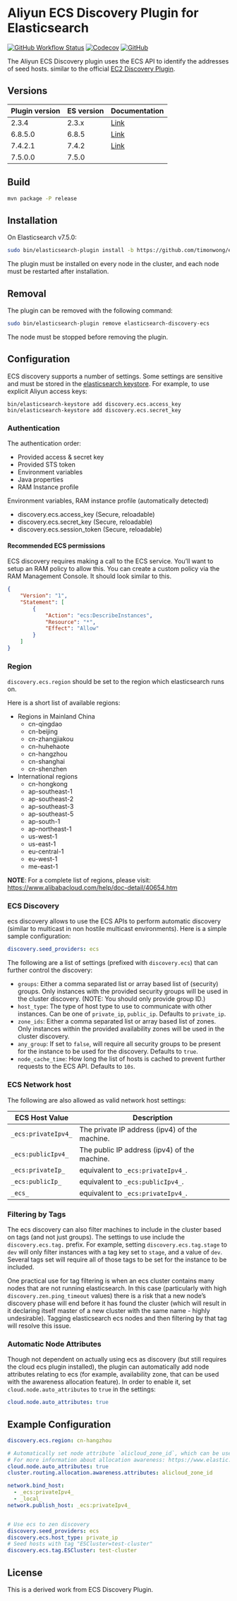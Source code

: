 # Aliyun ECS Discovery Plugin for Elasticsearch

[![GitHub Workflow Status](https://img.shields.io/github/workflow/status/timonwong/elasticsearch-discovery-ecs/Java%20CI?style=flat-square)](https://github.com/timonwong/elasticsearch-discovery-ecs/actions?query=workflow%3A%22Java+CI%22)
[![Codecov](https://img.shields.io/codecov/c/gh/timonwong/elasticsearch-discovery-ecs?style=flat-square)](https://codecov.io/gh/timonwong/elasticsearch-discovery-ecs)
[![GitHub](https://img.shields.io/github/license/timonwong/elasticsearch-discovery-ecs?style=flat-square)](http://www.apache.org/licenses/LICENSE-2.0.html)

The Aliyun ECS Discovery plugin uses the ECS API to identify the addresses of seed hosts. similar to the official [EC2 Discovery Plugin](https://www.elastic.co/guide/en/elasticsearch/plugins/current/discovery-ec2.html).

## Versions


Plugin version | ES version | Documentation
---------------|------------| -------------
2.3.4 | 2.3.x | [Link](https://github.com/timonwong/elasticsearch-discovery-ecs/blob/2.x/README.md)
6.8.5.0 | 6.8.5 | [Link](https://github.com/timonwong/elasticsearch-discovery-ecs/blob/6.x/README.md)
7.4.2.1 | 7.4.2 | [Link](https://github.com/timonwong/elasticsearch-discovery-ecs/blob/7.4.x/README.md)
7.5.0.0 | 7.5.0 |

## Build

```bash
mvn package -P release
```

## Installation

On Elasticsearch v7.5.0:

```bash
sudo bin/elasticsearch-plugin install -b https://github.com/timonwong/elasticsearch-discovery-ecs/releases/download/v7.5.0.0/elasticsearch-discovery-ecs-7.5.0.0.zip
```

The plugin must be installed on every node in the cluster, and each node must be restarted after installation.

## Removal

The plugin can be removed with the following command:

```bash
sudo bin/elasticsearch-plugin remove elasticsearch-discovery-ecs
```

The node must be stopped before removing the plugin.

## Configuration

ECS discovery supports a number of settings. Some settings are sensitive and must be stored in the [elasticsearch keystore](https://www.elastic.co/guide/en/elasticsearch/reference/7.4/secure-settings.html).
For example, to use explicit Aliyun access keys:

```
bin/elasticsearch-keystore add discovery.ecs.access_key
bin/elasticsearch-keystore add discovery.ecs.secret_key
```

### Authentication

The authentication order:

- Provided access & secret key
- Provided STS token
- Environment variables
- Java properties
- RAM Instance profile

Environment variables, RAM instance profile (automatically detected)

- discovery.ecs.access_key (Secure, reloadable)
- discovery.ecs.secret_key (Secure, reloadable)
- discovery.ecs.session_token (Secure, reloadable)

#### Recommended ECS permissions

ECS discovery requires making a call to the ECS service. You’ll want to setup an RAM policy to allow this. You can create a custom policy via the RAM Management Console. It should look similar to this.

```json
{
    "Version": "1",
    "Statement": [
        {
            "Action": "ecs:DescribeInstances",
            "Resource": "*",
            "Effect": "Allow"
        }
    ]
}
```

### Region

`discovery.ecs.region` should be set to the region which elasticsearch runs on.

Here is a short list of available regions:

- Regions in Mainland China
    - cn-qingdao
    - cn-beijing
    - cn-zhangjiakou
    - cn-huhehaote
    - cn-hangzhou
    - cn-shanghai
    - cn-shenzhen
- International regions
    - cn-hongkong
    - ap-southeast-1
    - ap-southeast-2
    - ap-southeast-3
    - ap-southeast-5
    - ap-south-1
    - ap-northeast-1
    - us-west-1
    - us-east-1
    - eu-central-1
    - eu-west-1
    - me-east-1

**NOTE**: For a complete list of regions, please visit: https://www.alibabacloud.com/help/doc-detail/40654.htm

### ECS Discovery

ecs discovery allows to use the ECS APIs to perform automatic discovery (similar to multicast in non hostile multicast environments). Here is a simple sample configuration:

```yaml
discovery.seed_providers: ecs
```

The following are a list of settings (prefixed with `discovery.ecs`) that can further control the discovery:

- `groups`: Either a comma separated list or array based list of (security) groups. Only instances with the provided security groups will be used in the cluster discovery. (NOTE: You should only provide group ID.)
- `host_type`: The type of host type to use to communicate with other instances. Can be one of `private_ip`, `public_ip`. Defaults to `private_ip`.
- `zone_ids`: Either a comma separated list or array based list of zones. Only instances within the provided availability zones will be used in the cluster discovery.
- `any_group`: If set to `false`, will require all security groups to be present for the instance to be used for the discovery. Defaults to `true`.
- `node_cache_time`: How long the list of hosts is cached to prevent further requests to the ECS API. Defaults to `10s`.

### ECS Network host

The following are also allowed as valid network host settings:

ECS Host Value | Description
---------------|-------------
`_ecs:privateIpv4_` | The private IP address (ipv4) of the machine.
`_ecs:publicIpv4_` | The public IP address (ipv4) of the machine.
`_ecs:privateIp_` | equivalent to `_ecs:privateIpv4_`.
`_ecs:publicIp_` | equivalent to `_ecs:publicIpv4_`.
`_ecs_` | equivalent to `_ecs:privateIpv4_`.

### Filtering by Tags

The ecs discovery can also filter machines to include in the cluster based on tags (and not just groups). The settings to use include the `discovery.ecs.tag.` prefix.
For example, setting `discovery.ecs.tag.stage` to `dev` will only filter instances with a tag key set to `stage`, and a value of `dev`.
Several tags set will require all of those tags to be set for the instance to be included.

One practical use for tag filtering is when an ecs cluster contains many nodes that are not running elasticsearch. In this case (particularly with high `discovery.zen.ping_timeout` values) there is a risk that a new node’s discovery phase will end before it has found the cluster (which will result in it declaring itself master of a new cluster with the same name - highly undesirable). Tagging elasticsearch ecs nodes and then filtering by that tag will resolve this issue.

### Automatic Node Attributes

Though not dependent on actually using ecs as discovery (but still requires the cloud ecs plugin installed), the plugin can automatically add node attributes relating to ecs (for example, availability zone, that can be used with the awareness allocation feature).
In order to enable it, set `cloud.node.auto_attributes` to `true` in the settings:

```yaml
cloud.node.auto_attributes: true
```

## Example Configuration

```yaml
discovery.ecs.region: cn-hangzhou

# Automatically set node attribute `alicloud_zone_id`, which can be used to spread replica across availability zones.
# For more information about allocation awareness: https://www.elastic.co/guide/en/elasticsearch/reference/6.8/allocation-awareness.html
cloud.node.auto_attributes: true
cluster.routing.allocation.awareness.attributes: alicloud_zone_id

network.bind_host:
  - _ecs:privateIpv4_
  - _local_
network.publish_host: _ecs:privateIpv4_


# Use ecs to zen discovery
discovery.seed_providers: ecs
discovery.ecs.host_type: private_ip
# Seed hosts with tag "ESCluster=test-cluster"
discovery.ecs.tag.ESCluster: test-cluster
```

## License

This is a derived work from ECS Discovery Plugin.
